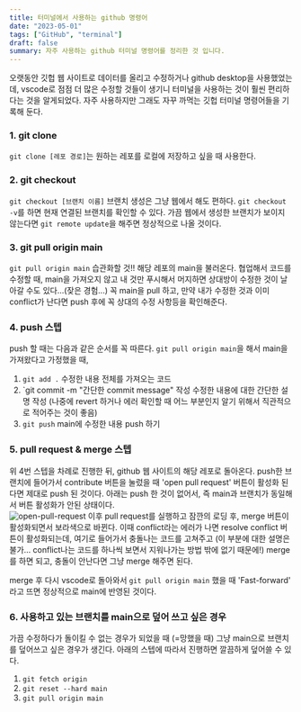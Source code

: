 ```yaml
---
title: 터미널에서 사용하는 github 명령어
date: "2023-05-01"
tags: ["GitHub", "terminal"]
draft: false
summary: 자주 사용하는 github 터미널 명령어를 정리한 것 입니다.
---
```


오랫동안 깃헙 웹 사이트로 데이터를 올리고 수정하거나 github desktop을 사용했었는데, vscode로 점점 더 많은 수정할 것들이 생기니 터미널을 사용하는 것이 훨씬 편리하다는 것을 알게되었다. 자주 사용하지만 그래도 자꾸 까먹는 깃헙 터미널 명령어들을 기록해 둔다.

### 1. git clone

`git clone [레포 경로]`는 원하는 레포를 로컬에 저장하고 싶을 때 사용한다.

### 2. git checkout

`git checkout [브랜치 이름]` 브랜치 생성은 그냥 웹에서 해도 편하다. `git checkout -v`를 하면 현재 연결된 브랜치를 확인할 수 있다. 가끔 웹에서 생성한 브랜치가 보이지 않는다면 `git remote update`을 해주면 정상적으로 나올 것이다.

### 3. git pull origin main

`git pull origin main` 습관화할 것!! 해당 레포의 main을 불러온다. 협업해서 코드를 수정할 때, main을 가져오지 않고 내 것만 푸시해서 머지하면 상대방이 수정한 것이 날아갈 수도 있다...(잦은 경험...) 꼭 main을 pull 하고, 만약 내가 수정한 것과 이미 conflict가 난다면 push 후에 꼭 상대의 수정 사항등을 확인해준다.

### 4. push 스텝

push 할 때는 다음과 같은 순서를 꼭 따른다. `git pull origin main`을 해서 main을 가져왔다고 가정했을 때,

1.  `git add .`
    수정한 내용 전체를 가져오는 코드
2.  `git commit -m "간단한 commit message" 작성
    수정한 내용에 대한 간단한 설명 작성 (나중에 revert 하거나 에러 확인할 때 어느 부분인지 알기 위해서 직관적으로 적어주는 것이 좋음)
3.  `git push`
    main에 수정한 내용 push 하기

### 5. pull request & merge 스텝

위 4번 스텝을 차례로 진행한 뒤, github 웹 사이트의 해당 레포로 돌아온다. push한 브랜치에 들어가서 contribute 버튼을 눌렀을 때 'open pull request' 버튼이 활성화 된다면 제대로 push 된 것이다. 아래는 push 한 것이 없어서, 즉 main과 브랜치가 동일해서 버튼 활성화가 안된 상태이다.  
 ![open-pull-request](/images/blogImg/2023-05-01-1.png)
이후 pull request를 실행하고 잠깐의 로딩 후, merge 버튼이 활성화되면서 보라색으로 바뀐다. 이때 conflict라는 에러가 나면 resolve conflict 버튼이 활성화되는데, 여기로 들어가서 충돌나는 코드를 고쳐주고 (이 부분에 대한 설명은 불가... conflict나는 코드를 하나씩 보면서 지워나가는 방법 밖에 없기 때문에!) merge를 하면 되고, 충돌이 안난다면 그냥 merge 해주면 된다.

merge 후 다시 vscode로 돌아와서 `git pull origin main` 했을 때 'Fast-forward' 라고 뜨면 정상적으로 main에 반영된 것이다.

### 6. 사용하고 있는 브랜치를 main으로 덮어 쓰고 싶은 경우

가끔 수정하다가 돌이킬 수 없는 경우가 되었을 때 (=망했을 때) 그냥 main으로 브랜치를 덮어쓰고 싶은 경우가 생긴다. 아래의 스텝에 따라서 진행하면 깔끔하게 덮어쓸 수 있다.

1.  `git fetch origin`
2.  `git reset --hard main`
3.  `git pull origin main`
